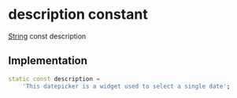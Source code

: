 


# description constant






[String](https://api.flutter.dev/flutter/dart-core/String-class.html) const description
  







## Implementation

```dart
static const description =
    'This datepicker is a widget used to select a single date';


```








